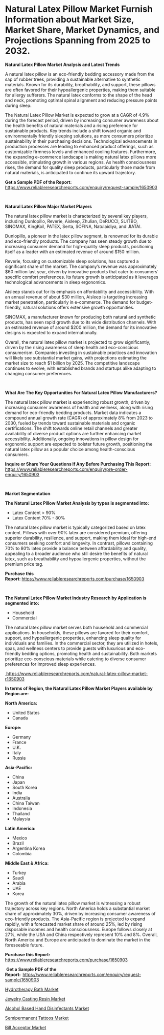 <p><h1>Natural Latex Pillow Market Furnish Information about Market Size, Market Share, Market Dynamics, and Projections Spanning from 2025 to 2032.</h1></p><p><strong>Natural Latex Pillow Market Analysis and Latest Trends</strong></p>
<p><p>A natural latex pillow is an eco-friendly bedding accessory made from the sap of rubber trees, providing a sustainable alternative to synthetic materials. Known for its durability, breathability, and support, these pillows are often favored for their hypoallergenic properties, making them suitable for allergy sufferers. The natural latex conforms to the shape of the head and neck, promoting optimal spinal alignment and reducing pressure points during sleep.</p><p>The Natural Latex Pillow Market is expected to grow at a CAGR of 4.9% during the forecast period, driven by increasing consumer awareness about the health benefits of natural materials and a rising preference for sustainable products. Key trends include a shift toward organic and environmentally friendly sleeping solutions, as more consumers prioritize sustainability in their purchasing decisions. Technological advancements in production processes are leading to enhanced product offerings, such as customizable firmness levels and enhanced cooling features. Furthermore, the expanding e-commerce landscape is making natural latex pillows more accessible, stimulating growth in various regions. As health consciousness rises, the demand for quality sleep products, particularly those made from natural materials, is anticipated to continue its upward trajectory.</p></p>
<p><strong>Get a Sample PDF of the Report:&nbsp;</strong> <a href="https://www.reliableresearchreports.com/enquiry/request-sample/1650903?utm_campaign=102&utm_medium=2&utm_source=Github&utm_content=ia&utm_term=06022025&utm_id=natural-latex-pillow">https://www.reliableresearchreports.com/enquiry/request-sample/1650903</a></p>
<p>&nbsp;</p>
<p><strong>Natural Latex Pillow Major Market Players</strong></p>
<p><p>The natural latex pillow market is characterized by several key players, including Dunlopillo, Reverie, Aisleep, Zhulian, DeRUCCI, SUITBO, SINOMAX, KingKoil, PATEX, Serta, SOFINA, Natulaidiya, and JIATAI. </p><p>Dunlopillo, a pioneer in the latex pillow segment, is renowned for its durable and eco-friendly products. The company has seen steady growth due to increasing consumer demand for high-quality sleep products, positioning itself as a leader with an estimated revenue of around $150 million.</p><p>Reverie, focusing on customizable sleep solutions, has captured a significant share of the market. The company’s revenue was approximately $60 million last year, driven by innovative products that cater to consumers' specific comfort preferences. Its future growth is anticipated as it leverages technological advancements in sleep ergonomics.</p><p>Aisleep stands out for its emphasis on affordability and accessibility. With an annual revenue of about $30 million, Aisleep is targeting increasing market penetration, particularly in e-commerce. The demand for budget-friendly, natural solutions offers extensive growth opportunities.</p><p>SINOMAX, a manufacturer known for producing both natural and synthetic products, has seen rapid growth due to its wide distribution channels. With an estimated revenue of around $200 million, the demand for its innovative designs is expected to expand internationally. </p><p>Overall, the natural latex pillow market is projected to grow significantly, driven by the rising awareness of sleep health and eco-conscious consumerism. Companies investing in sustainable practices and innovation will likely see substantial market gains, with projections estimating the market size to reach $1 billion by 2025. The competitive landscape continues to evolve, with established brands and startups alike adapting to changing consumer preferences.</p></p>
<p>&nbsp;</p>
<p><strong>What Are The Key Opportunities For Natural Latex Pillow Manufacturers?</strong></p>
<p><p>The natural latex pillow market is experiencing robust growth, driven by increasing consumer awareness of health and wellness, along with rising demand for eco-friendly bedding products. Market data indicates a compound annual growth rate (CAGR) of approximately 8% from 2023 to 2030, fueled by trends toward sustainable materials and organic certifications. The shift towards online retail channels and greater availability of diverse product options are further enhancing market accessibility. Additionally, ongoing innovations in pillow design for ergonomic support are expected to bolster future growth, positioning the natural latex pillow as a popular choice among health-conscious consumers.</p></p>
<p><strong>Inquire or Share Your Questions If Any Before Purchasing This Report:</strong> <a href="https://www.reliableresearchreports.com/enquiry/pre-order-enquiry/1650903?utm_campaign=102&utm_medium=2&utm_source=Github&utm_content=ia&utm_term=06022025&utm_id=natural-latex-pillow">https://www.reliableresearchreports.com/enquiry/pre-order-enquiry/1650903</a></p>
<p>&nbsp;</p>
<p><strong>Market Segmentation</strong></p>
<p><strong>The Natural Latex Pillow Market Analysis by types is segmented into:</strong></p>
<p><ul><li>Latex Content > 90%</li><li>Latex Content 70% - 80%</li></ul></p>
<p><p>The natural latex pillow market is typically categorized based on latex content. Pillows with over 90% latex are considered premium, offering superior durability, resilience, and support, making them ideal for high-end consumers seeking comfort and longevity. In contrast, pillows containing 70% to 80% latex provide a balance between affordability and quality, appealing to a broader audience who still desire the benefits of natural latex, such as breathability and hypoallergenic properties, without the premium price tag.</p></p>
<p><strong>Purchase this Report:&nbsp;</strong><a href="https://www.reliableresearchreports.com/purchase/1650903?utm_campaign=102&utm_medium=2&utm_source=Github&utm_content=ia&utm_term=06022025&utm_id=natural-latex-pillow">https://www.reliableresearchreports.com/purchase/1650903</a></p>
<p>&nbsp;</p>
<p><strong>The Natural Latex Pillow Market Industry Research by Application is segmented into:</strong></p>
<p><ul><li>Household</li><li>Commercial</li></ul></p>
<p><p>The natural latex pillow market serves both household and commercial applications. In households, these pillows are favored for their comfort, support, and hypoallergenic properties, enhancing sleep quality for individuals and families. In the commercial sector, they are utilized in hotels, spas, and wellness centers to provide guests with luxurious and eco-friendly bedding options, promoting health and sustainability. Both markets prioritize eco-conscious materials while catering to diverse consumer preferences for improved sleep experiences.</p></p>
<p><a href="https://www.reliableresearchreports.com/natural-latex-pillow-market-r1650903?utm_campaign=102&utm_medium=2&utm_source=Github&utm_content=ia&utm_term=06022025&utm_id=natural-latex-pillow">&nbsp;https://www.reliableresearchreports.com/natural-latex-pillow-market-r1650903</a></p>
<p><strong>In terms of Region, the Natural Latex Pillow Market Players available by Region are:</strong></p>
<p>
    <p> <strong> North America: </strong>
        <ul>
            <li>United States</li>
            <li>Canada</li>
        </ul>
        </p> 
    <p> <strong> Europe: </strong>
        <ul>
            <li>Germany</li>
            <li>France</li>
            <li>U.K.</li>
            <li>Italy</li>
            <li>Russia</li>
        </ul>
        </p> 
    <p> <strong> Asia-Pacific: </strong>
        <ul>
            <li>China</li>
            <li>Japan</li>
            <li>South Korea</li>
            <li>India</li>
            <li>Australia</li>
            <li>China Taiwan</li>
            <li>Indonesia</li>
            <li>Thailand</li>
            <li>Malaysia</li>
        </ul>
        </p> 
    <p> <strong> Latin America: </strong>
        <ul>
            <li>Mexico</li>
            <li>Brazil</li>
            <li>Argentina Korea</li>
            <li>Colombia</li>
        </ul>
        </p> 
    <p> <strong> Middle East & Africa: </strong>
        <ul>
            <li>Turkey</li>
            <li>Saudi</li>
            <li>Arabia</li>
            <li>UAE</li>
            <li>Korea</li>
        </ul>
    </p>
    </p>
<p><p>The growth of the natural latex pillow market is witnessing a robust trajectory across key regions. North America holds a substantial market share of approximately 30%, driven by increasing consumer awareness of eco-friendly products. The Asia-Pacific region is projected to expand rapidly, with a forecasted market share of around 25%, led by rising disposable incomes and health consciousness. Europe follows closely at 27%, while the USA and China respectively represent 10% and 8%. Overall, North America and Europe are anticipated to dominate the market in the foreseeable future.</p></p>
<p><strong>Purchase this Report: </strong><a href="https://www.reliableresearchreports.com/purchase/1650903?utm_campaign=102&utm_medium=2&utm_source=Github&utm_content=ia&utm_term=06022025&utm_id=natural-latex-pillow">https://www.reliableresearchreports.com/purchase/1650903</a></p>
<p>&nbsp;<strong>Get a Sample PDF of the Report:&nbsp;&nbsp;</strong><a href="https://www.reliableresearchreports.com/enquiry/request-sample/1650903?utm_campaign=102&utm_medium=2&utm_source=Github&utm_content=ia&utm_term=06022025&utm_id=natural-latex-pillow">https://www.reliableresearchreports.com/enquiry/request-sample/1650903</a></p>
<p><strong></strong></p>
<p><p><a href="https://github.com/tumacaakesha78/Market-Research-Report-List-1/blob/main/hydrotherapy-bath-market.md?utm_campaign=102&utm_medium=2&utm_source=Github&utm_content=ia&utm_term=06022025&utm_id=natural-latex-pillow">Hydrotherapy Bath Market</a></p><p><a href="https://github.com/dbichayison/Market-Research-Report-List-1/blob/main/jewelry-casting-resin-market.md?utm_campaign=102&utm_medium=2&utm_source=Github&utm_content=ia&utm_term=06022025&utm_id=natural-latex-pillow">Jewelry Casting Resin Market</a></p><p><a href="https://github.com/pinzinyaah/Market-Research-Report-List-1/blob/main/alcohol-based-hand-disinfectants-market.md?utm_campaign=102&utm_medium=2&utm_source=Github&utm_content=ia&utm_term=06022025&utm_id=natural-latex-pillow">Alcohol Based Hand Disinfectants Market</a></p><p><a href="https://github.com/nafidurii/Market-Research-Report-List-1/blob/main/semipermanent-tattoos-market.md?utm_campaign=102&utm_medium=2&utm_source=Github&utm_content=ia&utm_term=06022025&utm_id=natural-latex-pillow">Semipermanent Tattoos Market</a></p><p><a href="https://github.com/pearlinewhite4692/Market-Research-Report-List-1/blob/main/bill-acceptor-market.md?utm_campaign=102&utm_medium=2&utm_source=Github&utm_content=ia&utm_term=06022025&utm_id=natural-latex-pillow">Bill Acceptor Market</a></p></p>